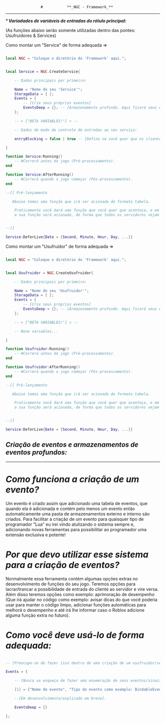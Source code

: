                     #           **_NGC - Framework_**
_______________________________________________________________________________________

___° Variadades de variáveis de entradas do rótulo principal:___

(As funções abaixo serão somente utilizadas dentro das pontes: Usufruidores & Services) 

 Como montar um "Service" de forma adequada => 

```lua

local NGC = "Coloque o diretório do 'Framework' aqui.";


local Service = NGC.CreateService{

    -- Dados principais por primeiro:

    Name = "Nome do seu 'Service'";
    StorageData = { };
    Events = {
        -- [Crie seus próprios eventos]
        EventsDeep = {}; -- [Armazenamento profundo. Aqui ficará seus eventos para que você possa utiliza-los novamente!]
    };

    -- > ["BETA VARIABLES!"] < -- 

    -- Dados de modo de controle de entradas ao seu serviço:

    entryBlocking = false | true -- [Defina se você quer que os clientes possam acessar seu serviço ou não]

}

function Service:Running()
    -- #Correrá antes do jogo (Pré-processamento).
end

function Service:AfterRunning()
    -- #Correrá quando o jogo começar (Pós-processamento).
end

--[[ Pré-lançamento

   Abaixo temos uma função que irá ser acionada de formato tabela.

    Praticamente você dará uma função que você quer que aconteça, e em tal data
    a sua função será acionada, de forma que todos os servidores vejam um "Evento ao vivo" por assim dizer.


--]]

Service:DeferLive{Date = {Second, Minute, Hour, Day, ...}}

```

 Como montar um "Usufruidor" de forma adequada => 

```lua

local NGC = "Coloque o diretório do 'Framework' aqui.";


local Usufruidor = NGC.CreateUsufruidor{

    -- Dados principais por primeiro:

    Name = "Nome do seu 'Usufruidor'";
    StorageData = { };
    Events = {
        -- [Crie seus próprios eventos]
        EventsDeep = {}; -- [Armazenamento profundo. Aqui ficará seus eventos para que você possa utiliza-los novamente!]
    };

    -- > ["BETA VARIABLES!"] < -- 

    -- None variables...

}

function Usufruidor:Running()
    -- #Correrá antes do jogo (Pré-processamento).
end

function Usufruidor:AfterRunning()
    -- #Correrá quando o jogo começar (Pós-processamento).
end

--[[ Pré-lançamento

   Abaixo temos uma função que irá ser acionada de formato tabela.

    Praticamente você dará uma função que você quer que aconteça, e em tal data
    a sua função será acionada, de forma que todos os servidores vejam um "Evento ao vivo" por assim dizer.


--]]

Service:DeferLive{Date = {Second, Minute, Hour, Day, ...}}


```

##         **_Criação de eventos e armazenamentos de eventos profundos:_**
_______________________________________________________________________________________


# _Como funciona a criação de um evento?_
  
  Um evento é criado assim que adicionado uma tabela de eventos, que quando ela é adicionada e contém pelo menos um evento então automaticamente uma pasta de armazenamentos externo e interno são criados. Para facilitar a criação de um evento para quaisquer tipo de programador "Lua" eu irei vindo atulizando o sistema sempre e, adicionando novas ferramentas para possibilitar ao programador uma extensão exclusiva e potente!

# _Por que devo utilizar esse sistema para a criação de eventos?_

 Normalmente essa ferramenta contém algumas opções extras no desenvolvimento de funções do seu jogo. 
  Teremos opções para lacrar/trancar a possibilidade de entrada do cliente ao servidor e vire versa. Além disso teremos opções como exemplo: aprimoração de desempenho (Que irá ajudar no código como exemplo: avisar dicas do que você poderia usar para manter o código limpo, adicionar funções automáticas para melhorá o desempenho e até irá lhe informar caso o Roblox adicione alguma função extra no futuro).

# _Como você deve usá-lo de forma adequada:_

```lua

-- [Preocupe-se de fazer isso dentro de uma criação de um usufruidor/service]

Events = {

    -- [Nunca se esqueça de fazer uma enumeração de seus eventos/sinais]

    [1] = {"Nome do evento", "Tipo do evento como exemplo: BindableEvent", "Nome do usufruidor/service", script --[[(Certifique-se de colocar o script que está criando isso)]]}

    --[Em desenvolvimento/explicado em breve].

    EventsDeep = {}

};

```